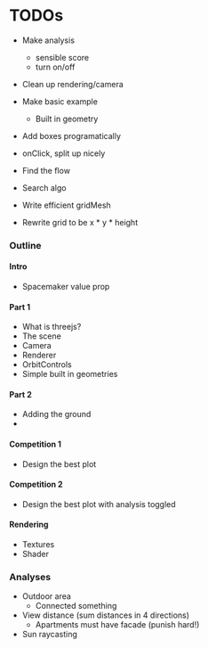 # TODOs

- Make analysis
  - sensible score
  - turn on/off
- Clean up rendering/camera
- Make basic example
  - Built in geometry
- Add boxes programatically
- onClick, split up nicely
- Find the flow
- Search algo

- Write efficient gridMesh
- Rewrite grid to be x * y * height


### Outline

#### Intro

- Spacemaker value prop 

#### Part 1

- What is threejs?
- The scene
- Camera
- Renderer
- OrbitControls
- Simple built in geometries

#### Part 2

- Adding the ground
- 

#### Competition 1

- Design the best plot


#### Competition 2

- Design the best plot with analysis toggled

#### Rendering

- Textures
- Shader


### Analyses

- Outdoor area
  - Connected something
- View distance (sum distances in 4 directions)
  - Apartments must have facade (punish hard!)
- Sun raycasting


